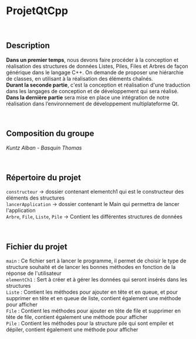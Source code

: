 # ProjetQtCpp

<br/>

Description
--------------

 **Dans un premier temps**, nous devons faire procéder à la conception et réalisation des structures de données Listes, Piles, Files et Arbres de façon générique dans le langage C++. On demande de proposer une hiérarchie de classes, en utilisant à la réalisation des éléments chaînés. <br>
 **Durant la seconde partie**, c'est la conception et réalisation d'une traduction dans les langages de conception et de développement qui sera réalisé. <br>
 **Dans la dernière partie** sera mise en place une intégration de notre réalisation dans l’environnement de développement multiplateforme Qt.
 
 <br/>
 
 Composition du groupe
------------------------

*Kuntz Alban*  -  *Basquin Thomas*

 <br/>
 
 Répertoire du projet
------------------------

`constructeur` -> dossier contenant elementch1 qui est le constructeur des éléments des structures <br>
`lancerApplication` -> dossier contenant le Main qui permettra de lancer l'application <br>
`Arbre`, `File`, `Liste`, `Pile` -> Contient les différentes structures de données

 <br/>

 Fichier du projet
------------------------

`main` : Ce fichier sert à lancer le programme, il permet de choisir le type de structure souhaité et de lancer les bonnes méthodes en fonction de la réponse de l'utilisateur <br>
`elementCh1` : Sert à créer et à gérer les données qui seront insérés dans les structures <br>
`Liste` : Contient les méthodes pour ajouter en tête et en queue, et pour supprimer en tête et en queue de liste, contient également une méthode pour afficher <br>
`File` : Contient les méthodes pour ajouter en tête de file et supprimer en tête de file, contient également une méthode pour afficher <br>
`Pile` : Contient les méthodes pour la structure pile qui sont empiler et dépiler, contient également une méthode pour afficher
